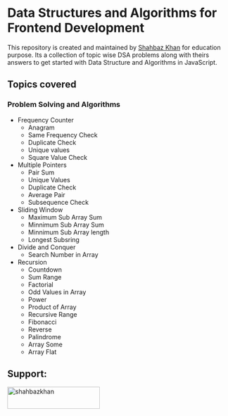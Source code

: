 # Data Structures and Algorithms for Frontend Development

This repository is created and maintained by [Shahbaz Khan](https://www.shahbazkhan.in) for education purpose.
Its a collection of topic wise DSA problems  along with theirs answers to get started with Data Structure and Algorithms in JavaScript.

## Topics covered

### Problem Solving and Algorithms
- Frequency Counter
    - Anagram
    - Same Frequency Check
    - Duplicate Check
    - Unique values
    - Square Value Check
- Multiple Pointers
    - Pair Sum
    - Unique Values
    - Duplicate Check
    - Average Pair
    - Subsequence Check
- Sliding Window
    - Maximum Sub Array Sum
    - Minnimum Sub Array Sum
    - Minnimum Sub Array length
    - Longest Subsring
- Divide and Conquer
    - Search Number in Array 
- Recursion
    - Countdown
    - Sum Range
    - Factorial
    - Odd Values in Array
    - Power
    - Product of Array
    - Recursive Range
    - Fibonacci
    - Reverse
    - Palindrome
    - Array Some
    - Array Flat

## Support:
<p><a href="https://www.buymeacoffee.com/shahbazkhan"> <img align="left" src="https://cdn.buymeacoffee.com/buttons/v2/default-yellow.png" height="50" width="210" alt="shahbazkhan" /></a></p><br><br>